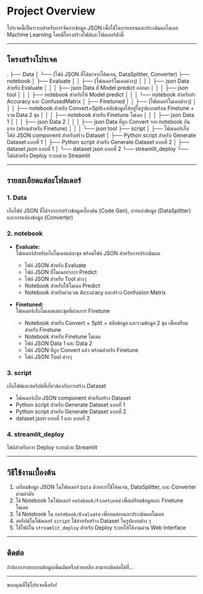# Project Overview

โปรเจคนี้เป็นระบบสำหรับการจัดการข้อมูล JSON เพื่อใช้ในการเทรนและประเมินผลโมเดล Machine Learning โดยมีโครงสร้างไฟล์และโฟลเดอร์ดังนี้

---

## โครงสร้างโปรเจค

.
├── Data
│ └── (ไฟล์ JSON ที่ได้มาจากโค้ดเจน, DataSplitter, Converter)
├── notebook
│ ├── Evaluate
│ │ ├── (โฟลเดอร์โมเดลต่างๆ)
│ │ │ ├── json Data สำหรับ Evaluate
│ │ │ ├── json Data ที่ Model predict ออกมา
│ │ │ ├── json tool
│ │ │ ├── notebook สำหรับให้ Model predict
│ │ │ └── notebook สำหรับทำ Accuracy และ ConfusedMatrix
│ ├── Finetuned
│ │ ├── (โฟลเดอร์โมเดลต่างๆ)
│ │ │ ├── notebook สำหรับ Convert+Split+สลับข้อมูลให้อยู่ในรูปแบบพร้อม Finetune + รวม Data 2 ชุด
│ │ │ ├── notebook สำหรับ Finetune โมเดล
│ │ │ ├── json Data 1
│ │ │ ├── json Data 2
│ │ │ ├── json Data ที่ถูก Convert จาก notebook อันแรก (พร้อมสำหรับ Finetune)
│ │ │ └── json tool
├── script
│ ├── โฟลเดอร์เก็บไฟล์ JSON component สำหรับสร้าง Dataset
│ ├── Python script สำหรับ Generate Dataset แบบที่ 1
│ ├── Python script สำหรับ Generate Dataset แบบที่ 2
│ ├── dataset.json แบบที่ 1
│ └── dataset.json แบบที่ 2
└── streamlit_deploy
└── ไฟล์สำหรับ Deploy ระบบด้วย Streamlit


---

## รายละเอียดแต่ละโฟลเดอร์

### 1. Data
เก็บไฟล์ JSON ที่ได้จากการสร้างข้อมูลเบื้องต้น (Code Gen), การแบ่งข้อมูล (DataSplitter) และการแปลงข้อมูล (Converter)

### 2. notebook

- **Evaluate:**  
  โฟลเดอร์สำหรับเก็บโมเดลแต่ละชุด พร้อมไฟล์ JSON สำหรับการประเมินผล  
  - ไฟล์ JSON สำหรับ Evaluate  
  - ไฟล์ JSON ที่โมเดลทำการ Predict  
  - ไฟล์ JSON สำหรับ Tool ต่างๆ  
  - Notebook สำหรับให้โมเดล Predict  
  - Notebook สำหรับคำนวณ Accuracy และสร้าง Confusion Matrix

- **Finetuned:**  
  โฟลเดอร์เก็บโมเดลแต่ละชุดที่ผ่านการ Finetune  
  - Notebook สำหรับ Convert + Split + สลับข้อมูล และรวมข้อมูล 2 ชุด เพื่อเตรียมสำหรับ Finetune  
  - Notebook สำหรับ Finetune โมเดล  
  - ไฟล์ JSON Data 1 และ Data 2  
  - ไฟล์ JSON ที่ถูก Convert แล้ว พร้อมสำหรับ Finetune  
  - ไฟล์ JSON Tool ต่างๆ

### 3. script

เก็บไฟล์และสคริปต์ที่เกี่ยวข้องกับการสร้าง Dataset  
- โฟลเดอร์เก็บ JSON component สำหรับสร้าง Dataset  
- Python script สำหรับ Generate Dataset แบบที่ 1  
- Python script สำหรับ Generate Dataset แบบที่ 2  
- dataset.json แบบที่ 1 และ แบบที่ 2

### 4. streamlit_deploy

ไฟล์สำหรับการ Deploy ระบบด้วย Streamlit

---

## วิธีใช้งานเบื้องต้น

1. เตรียมข้อมูล JSON ในโฟลเดอร์ `Data` ด้วยการใช้โค้ดเจน, DataSplitter, และ Converter ตามลำดับ  
2. ใช้ Notebook ในโฟลเดอร์ `notebook/Finetuned` เพื่อเตรียมข้อมูลและ Finetune โมเดล  
3. ใช้ Notebook ใน `notebook/Evaluate` เพื่อทดสอบและประเมินผลโมเดล  
4. สคริปต์ในโฟลเดอร์ `script` ใช้สำหรับสร้าง Dataset ในรูปแบบต่าง ๆ  
5. ใช้ไฟล์ใน `streamlit_deploy` สำหรับ Deploy ระบบให้ใช้งานผ่าน Web Interface

---

## ติดต่อ

ถ้าต้องการสอบถามข้อมูลเพิ่มเติมหรือช่วยเหลือ สามารถติดต่อได้ที่...

---

ขอบคุณที่ใช้โปรเจคนี้ครับ!
